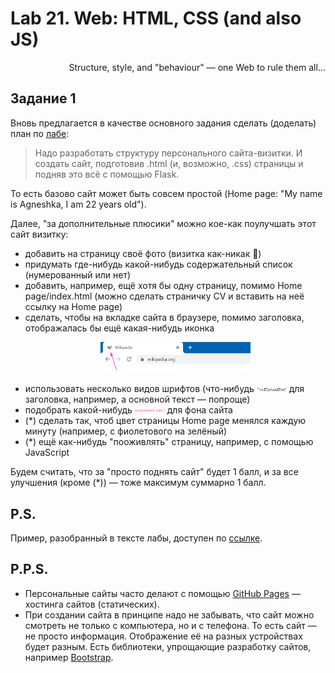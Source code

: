 # Lab 21. Web: HTML, CSS (and also JS)

<div align="right">Structure, style, and "behaviour" — one Web to rule them all...</div>


## Задание 1

Вновь предлагается в качестве основного задания сделать (доделать) план по [лабе](https://github.com/mipt-cs/course-advanced_python/blob/master/content/lab21.rst):

> Надо разработать структуру персонального сайта-визитки.
И создать сайт, подготовив .html (и, возможно, .css) страницы и подняв это всё с помощью Flask.

То есть базово сайт может быть совсем простой (Home page: "My name is Agneshka, I am 22 years old").

Далее, "за дополнительные плюсики" можно кое-как поулучшать этот сайт визитку:
* добавить на страницу своё фото (визитка как-никак 🙂)
* придумать где-нибудь какой-нибудь содержательный список (нумерованный или нет)
* добавить, например, ещё хотя бы одну страницу, помимо Home page/index.html (можно сделать страничку CV и вставить на неё ссылку на Home page)
* сделать, чтобы на вкладке сайта в браузере, помимо заголовка, отображалась бы ещё какая-нибудь иконка <p align="center"><img src="images/wiki-icon.png" style="width: 50%" /></p>
* использовать несколько видов шрифтов (что-нибудь <img src="images/vitievatoe.png" width="10%" /> для заголовка, например, а основной текст — попроще)
* подобрать какой-нибудь <img src="images/nice-color.png" width="10%" /> для фона сайта
* (\*) сделать так, чтоб цвет страницы Home page менялся каждую минуту (например, с фиолетового на зелёный)
* (\*) ещё как-нибудь "пооживлять" страницу, например, с помощью JavaScript

Будем считать, что за "просто поднять сайт" будет 1 балл, и за все улучшения (кроме (\*)) — тоже максимум суммарно 1 балл.


## P.S.

Пример, разобранный в тексте лабы, доступен по [ссылке](https://github.com/mipt-cs/course-advanced_python/blob/master/content/extra/lab19/flask_example.zip).


## P.P.S.

* Персональные сайты часто делают с помощью [GitHub Pages](https://pages.github.com) — хостинга сайтов (статических).
* При создании сайта в принципе надо не забывать, что сайт можно смотреть не только с компьютера, но и с телефона. То есть сайт — не просто информация. Отображение её на разных устройствах будет разным. Есть библиотеки, упрощающие разработку сайтов, например [Bootstrap](https://getbootstrap.com).
